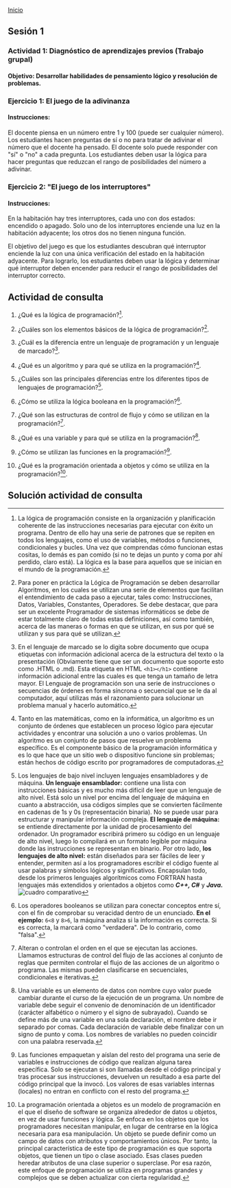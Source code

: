 <!-- No borrar o modificar -->
[Inicio](./index.md)

## Sesión 1 

### Actividad 1: Diagnóstico de aprendizajes previos (Trabajo grupal)

#### Objetivo: Desarrollar habilidades de pensamiento lógico y resolución de problemas.

### Ejercicio 1: El juego de la adivinanza

#### Instrucciones:

El docente piensa en un número entre 1 y 100 (puede ser cualquier número).
Los estudiantes hacen preguntas de sí o no para tratar de adivinar el número que el docente ha pensado.
El docente solo puede responder con "sí" o "no" a cada pregunta.
Los estudiantes deben usar la lógica para hacer preguntas que reduzcan el rango de posibilidades del número a adivinar.

### Ejercicio 2: "El juego de los interruptores"

#### Instrucciones:

En la habitación hay tres interruptores, cada uno con dos estados: encendido o apagado.
Solo uno de los interruptores enciende una luz en la habitación adyacente; los otros dos no tienen ninguna función.

El objetivo del juego es que los estudiantes descubran qué interruptor enciende la luz con una única verificación del estado en la habitación adyacente.
Para lograrlo, los estudiantes deben usar la lógica y determinar qué interruptor deben encender para reducir el rango de posibilidades del interruptor correcto.

## Actividad de consulta

1. ¿Qué es la lógica de programación?[^1].

1. ¿Cuáles son los elementos básicos de la lógica de programación?[^2].

1. ¿Cuál es la diferencia entre un lenguaje de programación y un lenguaje de marcado?[^3].

1. ¿Qué es un algoritmo y para qué se utiliza en la programación?[^4].

1. ¿Cuáles son las principales diferencias entre los diferentes tipos de lenguajes de programación?[^5].

1. ¿Cómo se utiliza la lógica booleana en la programación?[^6].

1. ¿Qué son las estructuras de control de flujo y cómo se utilizan en la programación?[^7].

1. ¿Qué es una variable y para qué se utiliza en la programación?[^8].

1. ¿Cómo se utilizan las funciones en la programación?[^9].

1. ¿Qué es la programación orientada a objetos y cómo se utiliza en la programación?[^10].

## Solución actividad de consulta

[^1]: La lógica de programación consiste en la organización y planificación coherente de las instrucciones necesarias para ejecutar con éxito un programa. Dentro de ello hay una serie de patrones que se repiten en todos los lenguajes, como el uso de variables, métodos o funciones, condicionales y bucles. Una vez que comprendas cómo funcionan estas cositas, lo demás es pan comido (si no te dejas un punto y coma por ahí perdido, claro está). La lógica es la base para aquellos que se inician en el mundo de la programación.

[^2]: Para poner en práctica la Lógica de Programación se deben desarrollar Algoritmos, en los cuales se utilizan una serie de elementos que facilitan el entendimiento de cada paso a ejecutar, tales como: Instrucciones, Datos, Variables, Constantes, Operadores. Se debe destacar, que para ser un excelente Programador de sistemas informáticos se debe de estar totalmente claro de todas estas definiciones, así como también, acerca de las maneras o formas en que se utilizan, en sus por qué se utilizan y sus para qué se utilizan.

[^3]: En el lenguaje de marcado se lo digita sobre documento que ocupa etiquetas con información adicional acerca de la estructura del texto o la presentación (Obviamente tiene que ser un documento que soporte esto como .HTML o .md). Esta etiqueta en HTML `<h1></h1>` contiene información adicional entre las cuales es que tenga un tamaño de letra mayor. El Lenguaje de programación son una serie de instrucciones o secuencias de órdenes en forma síncrona o secuencial que se le da al computador, aquí utilizas más el razonamiento para solucionar un problema manual y hacerlo automático.

[^4]: Tanto en las matemáticas, como en la informática, un algoritmo es un conjunto de órdenes que establecen un proceso lógico para ejecutar actividades y encontrar una solución a uno o varios problemas. Un algoritmo es un conjunto de pasos que resuelve un problema específico. Es el componente básico de la programación informática y es lo que hace que un sitio web o dispositivo funcione sin problemas; están hechos de código escrito por programadores de computadoras.

[^5]: Los lenguajes de bajo nivel incluyen lenguajes ensambladores y de máquina. **Un lenguaje ensamblador:** contiene una lista con instrucciones básicas y es mucho más difícil de leer que un lenguaje de alto nivel. Está solo un nivel por encima del lenguaje de máquina en cuanto a abstracción, usa códigos simples que se convierten fácilmente en cadenas de 1s y 0s (representación binaria). No se puede usar para estructurar y manipular información compleja. **El lenguaje de máquina:** se entiende directamente por la unidad de procesamiento del ordenador. Un programador escribirá primero su código en un lenguaje de alto nivel, luego lo compilará en un formato legible por máquina donde las instrucciones se representan en binario. Por otro lado, **los lenguajes de alto nivel:** están diseñados para ser fáciles de leer y entender, permiten así a los programadores escribir el código fuente al usar palabras y símbolos lógicos y significativos. Encapsulan todo, desde los primeros lenguajes algorítmicos como FORTRAN hasta lenguajes más extendidos y orientados a objetos como ***C++, C#*** y ***Java.*** ![cuadro comparativo](https://firebasestorage.googleapis.com/v0/b/fotos-269d3.appspot.com/o/imagen_2023-10-18_122417690.png?alt=media&token=7c16feb7-b133-42a0-8d20-3fbc76626d33&_gl=1*49s2al*_ga*MTY4MDMwODQyNS4xNjk3MzE3ODgw*_ga_CW55HF8NVT*MTY5NzY0OTg1Ni40LjEuMTY5NzY0OTg2Mi41NC4wLjA.)

[^6]: Los operadores booleanos se utilizan para conectar conceptos entre sí, con el fin de comprobar su veracidad dentro de un enunciado. **En el ejemplo:** `6<8` y `8>6`, la máquina analiza si la información es correcta. Si es correcta, la marcará como "verdadera". De lo contrario, como "falsa".

[^7]: Alteran o controlan el orden en el que se ejecutan las acciones. Llamamos estructuras de control del flujo de las acciones al conjunto de reglas que permiten controlar el flujo de las acciones de un algoritmo o programa. Las mismas pueden clasificarse en secuenciales, condicionales e iterativas.

[^8]: Una variable es un elemento de datos con nombre cuyo valor puede cambiar durante el curso de la ejecución de un programa. Un nombre de variable debe seguir el convenio de denominación de un identificador (carácter alfabético o número y el signo de subrayado). Cuando se define más de una variable en una sola declaración, el nombre debe ir separado por comas. Cada declaración de variable debe finalizar con un signo de punto y coma. Los nombres de variables no pueden coincidir con una palabra reservada.

[^9]: Las funciones empaquetan y aíslan del resto del programa una serie de variables e instrucciones de código que realizan alguna tarea específica. Solo se ejecutan si son llamadas desde el código principal y tras procesar sus instrucciones, devuelven un resultado a esa parte del código principal que la invocó. Los valores de esas variables internas (locales) no entran en conflicto con el resto del programa.

[^10]: La programación orientada a objetos es un modelo de programación en el que el diseño de software se organiza alrededor de datos u objetos, en vez de usar funciones y lógica. Se enfoca en los objetos que los programadores necesitan manipular, en lugar de centrarse en la lógica necesaria para esa manipulación. Un objeto se puede definir como un campo de datos con atributos y comportamientos únicos.  Por tanto, la principal característica de este tipo de programación es que soporta objetos, que tienen un tipo o clase asociado. Esas clases pueden heredar atributos de una clase superior o superclase. Por esa razón, este enfoque de programación se utiliza en programas grandes y complejos que se deben actualizar con cierta regularidad.
